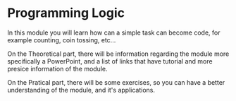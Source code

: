 # Programming Logic

In this module you will learn how can a simple task can become code, for example counting, coin tossing, etc...

On the Theoretical part, there will be information regarding the module more specifically a PowerPoint, and a list of links that have tutorial and more presice information of the module.

On the Pratical part, there will be some exercises, so you can have a better understanding of the module, and it's applications.
